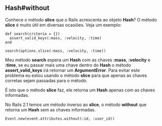 ## Hash#without

Conhece o método **slice** que o Rails acrescenta ao objeto **Hash**? O método **slice** é muito útil em diversas ocasiões. Veja um exemplo:

	def search(criteria = {})
	  assert_valid_keys(:mass, :velocity, :time)
	end

	search(options.slice(:mass, :velocity, :time))

Meu método **search** espera um **Hash** com as chaves **:mass**, **:velocity** e **:time**, se eu passar mais uma chave dentro do **Hash** o método **assert\_valid\_keys** irá retornar um **ArgumentError**. Para evitar este problema eu estou usando o método **slice** para que apenas as chaves corretas sejam passadas para o método.

É isto que o método **slice** faz, ele retorna um **Hash** apenas com as chaves informadas.

No Rails 2.1 temos um método inverso ao **slice**, o método **without** que retorna um **Hash** sem as chaves informadas.

	Event.new(event.attributes.without(:id, :user_id))
